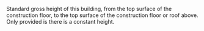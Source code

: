 ﻿Standard gross height of this building, from the top surface of the construction floor, to the top surface of the construction floor or roof above. Only provided is there is a constant height.
